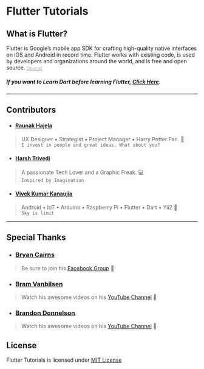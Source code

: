 # **Flutter Tutorials**
## What is Flutter?
Flutter is Google’s mobile app SDK for crafting high-quality native interfaces on iOS and Android in record time. Flutter works with existing code, is used by developers and organizations around the world, and is free and open source. <a style="font-size:10px;color:#999999;" href="https://flutter.io/">[Source]</a><br>

##### **If you want to Learn Dart before learning Flutter, [Click Here](https://github.com/raunakhajela/Dart-Tutorials).**

---

## Contributors
* #### [Raunak Hajela](https://twitter.com/raunakhajela)
> UX Designer • Strategist • Project Manager • Harry Potter Fan. :crystal_ball:<br>
```I invest in people and great ideas. What about you?```

* #### [Harsh Trivedi](https://harsh98trivedi.github.io)
> A passionate Tech Lover and a Graphic Freak. :computer:<br>
```Inspired by Imagination```

* #### [Vivek Kumar Kanaujia](https://twitter.com/vivdroid)
> Android • IoT • Arduino • Raspberry Pi • Flutter • Dart • Yii2 :dart:<br>
```Sky is limit```

---

## Special Thanks
* ### [Bryan Cairns](https://www.facebook.com/voidrealms)
> Be sure to join his [Facebook Group](https://www.facebook.com/groups/1400884323467285/) :pushpin:

* ### [Bram Vanbilsen](https://twitter.com/BramVanbilsen)
> Watch his awesome videos on his [YouTube Channel](https://www.youtube.com/user/BramVanbilsen) :pushpin:

* ### [Brandon Donnelson](https://twitter.com/branflake2267)
> Watch his awesome videos on his [YouTube Channel](https://www.youtube.com/user/branflake2267) :pushpin:

## License
Flutter Tutorials is licensed under [MIT License](https://github.com/raunakhajela/Flutter-Tutorials/blob/master/LICENSE)
